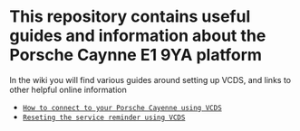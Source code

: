 # This repository contains useful guides and information about the Porsche Caynne E1 9YA platform

In the wiki you will find various guides around setting up VCDS, and links to other helpful online information

- [`How to connect to your Porsche Cayenne using VCDS`](https://github.com/RichardODonoghue/porsche_cayenne_955_guides/wiki/How-to-connect-to-your-Porsche-Cayenne-with-VCDS)
- [`Reseting the service reminder using VCDS`](https://github.com/RichardODonoghue/porsche_cayenne_955_guides/wiki/Resetting-the-service-due-reminder-in-VCDS)
